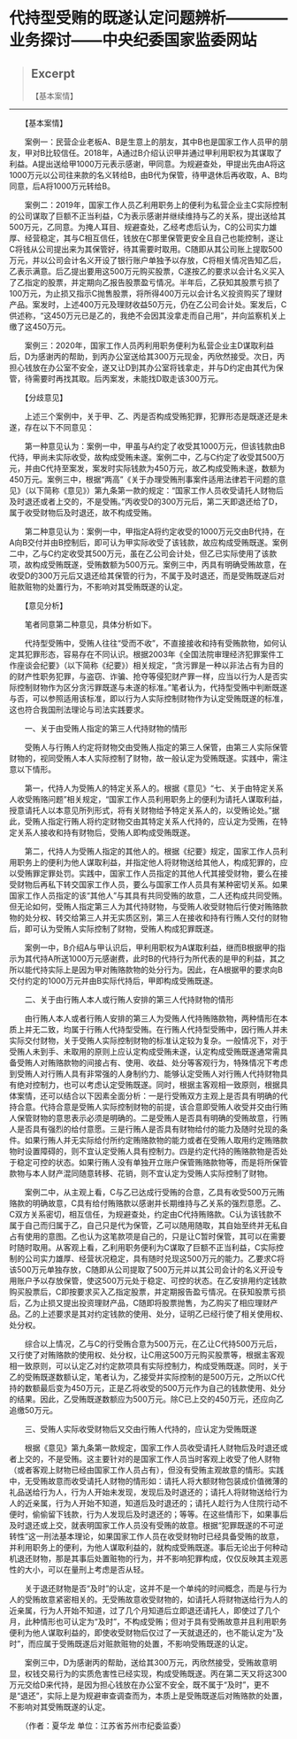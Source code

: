 
# 代持型受贿的既遂认定问题辨析————业务探讨——中央纪委国家监委网站

> ## Excerpt
> 【基本案情】

---
　　【基本案情】

　　案例一：民营企业老板A、B是生意上的朋友，其中B也是国家工作人员甲的朋友，甲对B比较信任。2018年，A通过B介绍认识甲并通过甲利用职权为其谋取了利益。A提出送给甲1000万元表示感谢，甲同意。为规避查处，甲提出先由A将这1000万元以公司往来款的名义转给B，由B代为保管，待甲退休后再收取，A、B均同意，后A将1000万元转给B。

　　案例二：2019年，国家工作人员乙利用职务上的便利为私营企业主C实际控制的公司谋取了巨额不正当利益，C为表示感谢并继续维持与乙的关系，提出送给其500万元，乙同意。为掩人耳目、规避查处，乙经考虑后认为，C的公司实力雄厚、经营稳定，其与C相互信任，钱放在C那里保管更安全且自己也能控制，遂让C将钱从公司提出来为其保管好，待其需要时取用。C随即从其公司账上提取500万元，并以公司会计名义开设了银行账户单独予以存放，C将相关情况告知乙后，乙表示满意。后乙提出要用这500万元购买股票，C遂按乙的要求以会计名义买入了乙指定的股票，并定期向乙报告股票盈亏情况。半年后，乙获知其股票亏损了100万元，为止损又指示C抛售股票，将所得400万元以会计名义投资购买了理财产品。案发时，上述400万元及理财收益50万元，仍在乙公司会计处。案发后，C供述称，“这450万元已是乙的，我绝不会因其没拿走而自己用”，并向监察机关上缴了这450万元。

　　案例三：2020年，国家工作人员丙利用职务便利为私营企业主D谋取利益后，D为感谢丙的帮助，到丙办公室送给其300万元现金，丙欣然接受。次日，丙担心钱放在办公室不安全，遂又让D到其办公室将钱拿走，并与D约定由其代为保管，待需要时再找其取。后丙案发，未能找D取走该300万元。

　　【分歧意见】

　　上述三个案例中，关于甲、乙、丙是否构成受贿犯罪，犯罪形态是既遂还是未遂，存在以下不同意见：

　　第一种意见认为：案例一中，甲虽与A约定了收受其1000万元，但该钱款由B代持，甲尚未实际收受，故构成受贿未遂。案例二中，乙与C约定了收受其500万元，并由C代持至案发，案发时实际钱款为450万元，故乙构成受贿未遂，数额为450万元。案例三中，根据“两高”《关于办理受贿刑事案件适用法律若干问题的意见》（以下简称《意见》）第九条第一款的规定：“国家工作人员收受请托人财物后及时退还或者上交的，不是受贿。”丙收受D的300万元后，第二天即退还给了D，属于收受财物后及时退还，故不构成受贿。

　　第二种意见认为：案例一中，甲指定A将约定收受的1000万元交由B代持，在A向B交付并由B控制后，即可认为甲实际收受了该钱款，故应构成受贿既遂。案例二中，乙与C约定收受其500万元，虽在乙公司会计处，但乙已实际使用了该款项，故构成受贿既遂，受贿数额为500万元。案例三中，丙具有明确受贿故意，在收受D的300万元后又退还给其保管的行为，不属于及时退还，而是受贿既遂后对赃款赃物的处置行为，不影响对其受贿既遂的认定。

　　【意见分析】

　　笔者同意第二种意见，具体分析如下。

　　代持型受贿中，受贿人往往“受而不收”，不直接接收和持有受贿款物，如何认定其犯罪形态，容易存在不同认识。根据2003年《全国法院审理经济犯罪案件工作座谈会纪要》（以下简称《纪要》）相关规定，“贪污罪是一种以非法占有为目的的财产性职务犯罪，与盗窃、诈骗、抢夺等侵犯财产罪一样，应当以行为人是否实际控制财物作为区分贪污罪既遂与未遂的标准。”笔者认为，代持型受贿中判断既遂与否，可以参照适用该标准，即以行为人实际控制财物作为认定受贿既遂的标准，这也符合我国刑法理论与司法实践要求。

　　一、关于由受贿人指定的第三人代持财物的情形

　　受贿人与行贿人约定将财物交由受贿人指定的第三人保管，由第三人实际保管财物的，视同受贿人本人实际控制了财物，故一般认定为受贿既遂。实践中，需注意以下情形。

　　第一，代持人为受贿人的特定关系人的。根据《意见》“七、关于由特定关系人收受贿赂问题”相关规定，“国家工作人员利用职务上的便利为请托人谋取利益，授意请托人以本意见所列形式，将有关财物给予特定关系人的，以受贿论处。”据此，受贿人指定行贿人将约定财物交由其特定关系人代持的，应认定为受贿，在特定关系人接收和持有财物后，受贿人即构成受贿既遂。

　　第二，代持人为受贿人指定的其他人的。根据《纪要》规定，国家工作人员利用职务上的便利为他人谋取利益，并指定他人将财物送给其他人，构成犯罪的，应以受贿罪定罪处罚。实践中，国家工作人员指定的其他人代其接受财物，要么在接受财物后再私下转交国家工作人员，要么与国家工作人员具有某种密切关系。如果国家工作人员指定的该“其他人”与其具有共同受贿的故意，二人还构成共同受贿。但无论如何，受贿人指定第三人为其代持财物，与受贿人收受财物后行使对贿赂款物的处分权、转交给第三人并无实质区别，第三人在接收和持有行贿人交付的财物后，即可认为受贿人实际控制了财物，受贿人构成犯罪既遂。

　　案例一中，B介绍A与甲认识后，甲利用职权为A谋取利益，继而B根据甲的指示为其代持A所送1000万元感谢费，此时B的代持行为所代表的是甲的利益，其之所以能代持实际上是因为甲对贿赂款物的处分行为。因此，在A根据甲的要求向B交付约定的1000万元并由B实际代持后，甲即构成受贿既遂。

　　二、关于由行贿人本人或行贿人安排的第三人代持财物的情形

　　由行贿人本人或者行贿人安排的第三人为受贿人代持贿赂款物，两种情形在本质上并无二致，均属于行贿人代持型受贿。在行贿人代持型受贿中，因行贿人并未实际交付财物，关于受贿人实际控制财物的标准认定较为复杂。一般情况下，对于受贿人未到手、未取用的原则上应认定构成受贿未遂，认定构成受贿既遂通常需具备受贿人对贿赂款物的间接占有、使用、收益、处分等客观行为，特殊情况下考虑到受贿人对行贿人具有非常强的人身制约力、能够认定受贿人对行贿人代持财物具有绝对控制力，也可以考虑认定受贿既遂。同时，根据主客观相一致原则，根据具体案情，还可以结合以下因素全面分析：一是行受贿双方主观上是否具有明确的代持合意。代持合意是受贿人实际控制财物的前提，该合意即受贿人收受并交由行贿人保管财物的意思表示必须是明确的。二是受贿人是否具有明确的受贿故意，行贿人是否具有强烈的给付意愿。三是行贿人是否具有财物给付的能力及随时兑现的条件。如果行贿人并无实际给付所约定贿赂款物的能力或者在受贿人取用约定贿赂款物时设置障碍的，则不宜认定受贿人具有控制力。四是约定代持的贿赂款物是否处于稳定可控的状态。如果行贿人没有单独开立账户保管贿赂款物等，而是将所保管款物与本人财产混同随意转移、花销，则不宜认定为受贿人实际控制了财物。

　　案例二中，从主观上看，C与乙已达成行受贿的合意，乙具有收受500万元贿赂款的明确故意，C具有给付贿赂款以感谢并长期维持与乙关系的强烈意愿。乙、C双方关系密切，相互信任，为规避查处，约定由C代持贿赂款。C认为该钱款不属于自己而归属于乙，自己只是代为保管，乙可以随用随取，其自始至终并无私自占有使用的意图。乙也认为这笔款项是自己的，只是让C暂时保管，其可以在需要时随时取用。从客观上看，乙利用职务便利为C谋取了巨额不正当利益，C实际控制的公司实力雄厚、经营状况稳定，具有随时兑现这500万元的能力。乙要求C将该500万元单独存放，C随即从公司提取了500万元并以其公司会计的名义开设专用账户予以存放保管，使这500万元处于稳定、可控的状态。在乙安排用约定钱款购买股票后，C即按要求买入乙指定股票，并定期报告盈亏情况。在获知股票亏损后，乙为止损又提出投资理财产品，C随即将股票抛售，为乙购买了相应理财产品。乙的上述要求是其对约定钱款的使用、处分，证明乙已经行使了相关使用权、处分权。

　　综合以上情况，乙与C的行受贿合意为500万元，在乙让C代持500万元后，又行使了对贿赂款的使用权、处分权，让C用这500万元购买股票等，根据主客观相一致原则，可以认定乙对约定款项具有实际控制力，构成受贿既遂。同时，关于乙的受贿既遂数额认定，笔者认为，乙接受并实际控制的是500万元，之所以C代持的数额最后变为450万元，正是乙将收受的500万元作为自己的钱款使用、处分的结果。因此，乙受贿既遂数额应为500万元。除C已上交的450万元，还应向乙追缴50万元。

　　三、受贿人实际收受财物后又交由行贿人代持的，应认定为受贿既遂

　　根据《意见》第九条第一款规定，国家工作人员收受请托人财物后及时退还或者上交的，不是受贿。这主要针对的是国家工作人员当时客观上收受了他人财物（或者客观上财物已经由国家工作人员占有），但没有受贿主观故意的情形。实践中，无受贿故意而收受请托人财物的情形如：请托人将大额财物包装成价值微薄的礼品送给行为人，行为人开始未发现，发现后及时退还的；请托人将财物送给行为人的近亲属，行为人开始不知道，知道后及时退还的；请托人趁行为人住院行动不便时，偷偷留下钱款，行为人发现后及时退还的；等等。在这些情形下，如果事后及时退还或上交，就表明国家工作人员没有受贿的故意。根据“犯罪既遂的不可逆转性”这一刑法基本理论，如果国家工作人员在收受财物时已经具备受贿的故意，并利用职务上的便利，为他人谋取利益的，就构成受贿既遂。事后无论出于何种动机退还财物，那是其事后处置赃物的行为，并不影响犯罪构成，仅仅反映其主观恶性的大小，可以在量刑上考虑是否从轻。

　　关于退还财物是否“及时”的认定，这并不是一个单纯的时间概念，而是与行为人的受贿故意紧密相关的。无受贿故意收受财物的，如请托人将财物送给行为人的近亲属，行为人开始不知道，过了几个月知道后立即退还请托人，即使过了几个月，此种情形也可认定为“及时”，不构成受贿；但对于具有受贿故意并且利用职务便利为他人谋取利益的，即使收受财物后仅过了一天就退还的，也不能认定为“及时”，而应属于受贿既遂后对赃款赃物的处置，不影响受贿既遂的认定。

　　案例三中，D为感谢丙的帮助，送给其300万元，丙欣然接受，受贿故意明显，权钱交易行为的实质危害性已经实现，构成受贿既遂。丙在第二天又将这300万元交给D来代持，是因为担心钱放在办公室不安全，既不属于“及时”，更不是“退还”，实际上是为规避审查调查而为，本质上是受贿既遂后对贿赂款的处置，不影响对其受贿既遂的认定。

　　（作者：夏华龙 单位：江苏省苏州市纪委监委）
